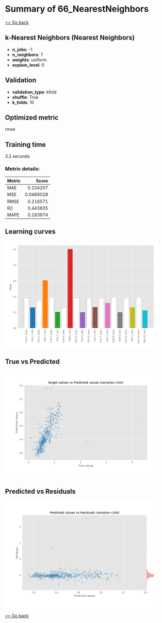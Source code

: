 # Summary of 66_NearestNeighbors

[<< Go back](../README.md)


## k-Nearest Neighbors (Nearest Neighbors)
- **n_jobs**: -1
- **n_neighbors**: 7
- **weights**: uniform
- **explain_level**: 0

## Validation
 - **validation_type**: kfold
 - **shuffle**: True
 - **k_folds**: 10

## Optimized metric
rmse

## Training time

3.2 seconds

### Metric details:
| Metric   |     Score |
|:---------|----------:|
| MAE      | 0.104207  |
| MSE      | 0.0469028 |
| RMSE     | 0.216571  |
| R2       | 0.443835  |
| MAPE     | 0.183974  |



## Learning curves
![Learning curves](learning_curves.png)
## True vs Predicted

![True vs Predicted](true_vs_predicted.png)


## Predicted vs Residuals

![Predicted vs Residuals](predicted_vs_residuals.png)



[<< Go back](../README.md)
